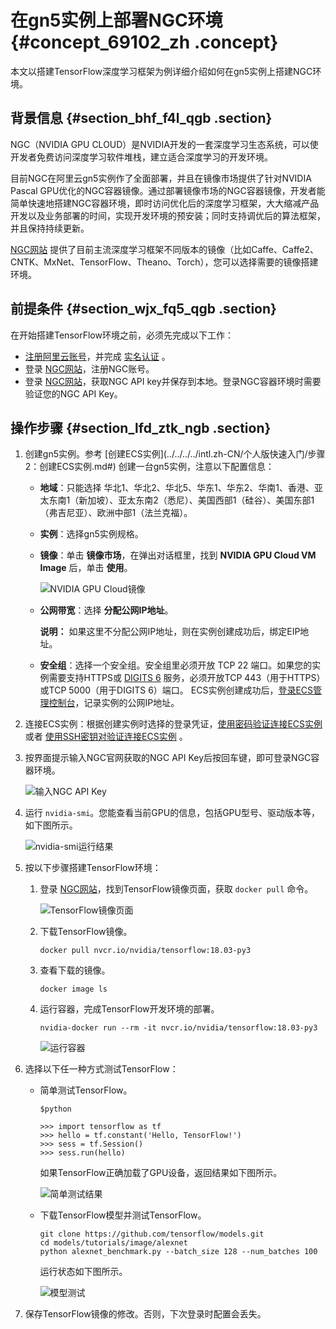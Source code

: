 # 在gn5实例上部署NGC环境 {#concept_69102_zh .concept}

本文以搭建TensorFlow深度学习框架为例详细介绍如何在gn5实例上搭建NGC环境。

## 背景信息 {#section_bhf_f4l_qgb .section}

NGC（NVIDIA GPU CLOUD）是NVIDIA开发的一套深度学习生态系统，可以使开发者免费访问深度学习软件堆栈，建立适合深度学习的开发环境。

目前NGC在阿里云gn5实例作了全面部署，并且在镜像市场提供了针对NVIDIA Pascal GPU优化的NGC容器镜像。通过部署镜像市场的NGC容器镜像，开发者能简单快速地搭建NGC容器环境，即时访问优化后的深度学习框架，大大缩减产品开发以及业务部署的时间，实现开发环境的预安装；同时支持调优后的算法框架，并且保持持续更新。

 [NGC网站](https://ngc.nvidia.com) 提供了目前主流深度学习框架不同版本的镜像（比如Caffe、Caffe2、CNTK、MxNet、TensorFlow、Theano、Torch），您可以选择需要的镜像搭建环境。

## 前提条件 {#section_wjx_fq5_qgb .section}

在开始搭建TensorFlow环境之前，必须先完成以下工作：

-    [注册阿里云账号](https://www.alibabacloud.com/help/zh/doc-detail/42448.htm)，并完成 [实名认证](https://www.alibabacloud.com/help/zh/doc-detail/52595.htm) 。
-   登录 [NGC网站](https://ngc.nvidia.com/signup/register)，注册NGC账号。
-   登录 [NGC网站](https://ngc.nvidia.com/signin/email)，获取NGC API key并保存到本地。登录NGC容器环境时需要验证您的NGC API Key。

## 操作步骤 {#section_lfd_ztk_ngb .section}

1.  创建gn5实例。参考 [创建ECS实例](../../../../intl.zh-CN/个人版快速入门/步骤 2：创建ECS实例.md#) 创建一台gn5实例，注意以下配置信息：

    -   **地域**：只能选择 华北1、华北2、华北5、华东1、华东2、华南1、香港、亚太东南1（新加坡）、亚太东南2（悉尼）、美国西部1（硅谷）、美国东部1（弗吉尼亚）、欧洲中部1（法兰克福）。 
    -   **实例**：选择gn5实例规格。
    -   **镜像**：单击 **镜像市场**，在弹出对话框里，找到 **NVIDIA GPU Cloud VM Image** 后，单击 **使用**。

        ![NVIDIA GPU Cloud镜像](http://docs-aliyun.cn-hangzhou.oss.aliyun-inc.com/assets/pic/69102/cn_zh/1522653649466/%E9%80%89%E6%8B%A9%E9%95%9C%E5%83%8F.png)

    -   **公网带宽**：选择 **分配公网IP地址**。

        **说明：** 如果这里不分配公网IP地址，则在实例创建成功后，绑定EIP地址。

    -   **安全组**：选择一个安全组。安全组里必须开放 TCP 22 端口。如果您的实例需要支持HTTPS或 [DIGITS 6](https://developer.nvidia.com/digits) 服务，必须开放TCP 443（用于HTTPS）或TCP 5000（用于DIGITS 6）端口。
    ECS实例创建成功后，[登录ECS管理控制台](https://ecs.console.aliyun.com/#/home)，记录实例的公网IP地址。

2.  连接ECS实例：根据创建实例时选择的登录凭证，[使用密码验证连接ECS实例](../../../../intl.zh-CN/实例/连接实例/连接Linux实例/使用用户名密码验证连接Linux实例.md#) 或者 [使用SSH密钥对验证连接ECS实例](../../../../intl.zh-CN/实例/连接实例/连接Linux实例/使用SSH密钥对连接Linux实例.md#) 。
3.  按界面提示输入NGC官网获取的NGC API Key后按回车键，即可登录NGC容器环境。

    ![输入NGC API Key](http://static-aliyun-doc.oss-cn-hangzhou.aliyuncs.com/assets/img/9837/155748613111904_zh-CN.png)

4.  运行 `nvidia-smi`。您能查看当前GPU的信息，包括GPU型号、驱动版本等，如下图所示。

    ![nvidia-smi运行结果](http://static-aliyun-doc.oss-cn-hangzhou.aliyuncs.com/assets/img/9837/155748613111905_zh-CN.png)

5.  按以下步骤搭建TensorFlow环境：
    1.  登录 [NGC网站](https://ngc.nvidia.com/signin/email)，找到TensorFlow镜像页面，获取 `docker pull` 命令。

        ![TensorFlow镜像页面](http://static-aliyun-doc.oss-cn-hangzhou.aliyuncs.com/assets/img/9837/155748613111906_zh-CN.png)

    2.  下载TensorFlow镜像。

        ```language-bash
        docker pull nvcr.io/nvidia/tensorflow:18.03-py3
        
        ```

    3.  查看下载的镜像。

        ```language-bash
        docker image ls
        
        ```

    4.  运行容器，完成TensorFlow开发环境的部署。

        ```language-bash
        nvidia-docker run --rm -it nvcr.io/nvidia/tensorflow:18.03-py3
        
        ```

        ![运行容器](http://static-aliyun-doc.oss-cn-hangzhou.aliyuncs.com/assets/img/9837/155748613111907_zh-CN.png)

6.  选择以下任一种方式测试TensorFlow：
    -   简单测试TensorFlow。

        ```language-bash
        $python
        
        ```

        ```language-python
        >>> import tensorflow as tf
        >>> hello = tf.constant('Hello, TensorFlow!')
        >>> sess = tf.Session()
        >>> sess.run(hello)
        
        ```

        如果TensorFlow正确加载了GPU设备，返回结果如下图所示。

        ![简单测试结果](http://static-aliyun-doc.oss-cn-hangzhou.aliyuncs.com/assets/img/9837/155748613111908_zh-CN.png)

    -   下载TensorFlow模型并测试TensorFlow。

        ```language-bash
        git clone https://github.com/tensorflow/models.git
        cd models/tutorials/image/alexnet
        python alexnet_benchmark.py --batch_size 128 --num_batches 100
        
        ```

        运行状态如下图所示。

        ![模型测试](http://static-aliyun-doc.oss-cn-hangzhou.aliyuncs.com/assets/img/9837/155748613111909_zh-CN.png)

7.  保存TensorFlow镜像的修改。否则，下次登录时配置会丢失。

